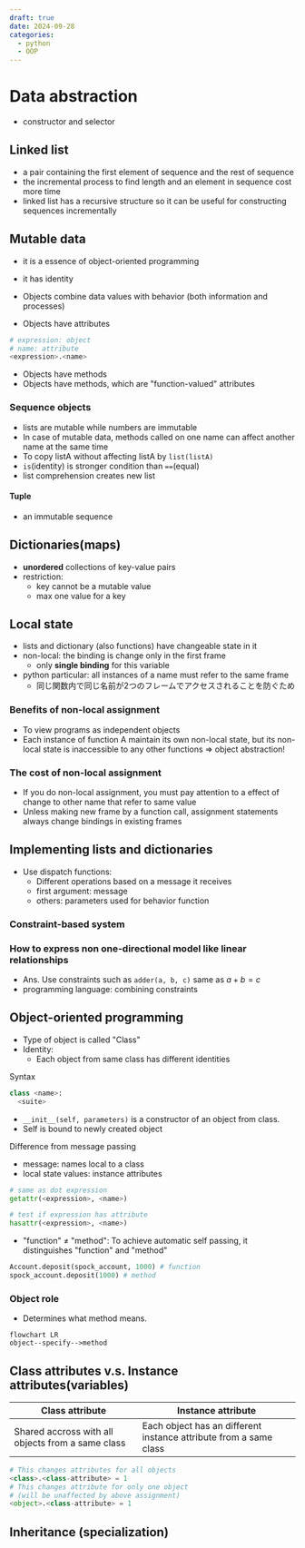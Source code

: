 ```yaml
---
draft: true
date: 2024-09-28
categories:
  - python
  - OOP
---
```


# Data abstraction

- constructor and selector

## Linked list

- a pair containing the first element of sequence and the rest of sequence
- the incremental process to find length and an element in sequence cost more time
- linked list has a recursive structure so it can be useful for constructing sequences incrementally

## Mutable data

- it is a essence of object-oriented programming
- it has identity
- Objects combine data values with behavior (both information and processes)

- Objects have attributes

```py
# expression: object
# name: attribute
<expression>.<name>
```

- Objects have methods
- Objects have methods, which are "function-valued" attributes

### Sequence objects

- lists are mutable while numbers are immutable
- In case of mutable data, methods called on one name can affect another name at the same time
- To copy listA without affecting listA by `list(listA)`
- `is`(identity) is stronger condition than `==`(equal)
- list comprehension creates new list

#### Tuple

- an immutable sequence

## Dictionaries(maps)

- **unordered** collections of key-value pairs
- restriction:
  - key cannot be a mutable value
  - max one value for a key

## Local state

- lists and dictionary (also functions) have changeable state in it
- non-local: the binding is change only in the first frame
  - only **single binding** for this variable
- python particular: all instances of a name must refer to the same frame
  - 同じ関数内で同じ名前が2つのフレームでアクセスされることを防ぐため

### Benefits of non-local assignment

- To view programs as independent objects
- Each instance of function A maintain its own non-local state, but its non-local state is inaccessible to any other functions => object abstraction!

### The cost of non-local assignment

- If you do non-local assignment, you must pay attention to a effect of change to other name that refer to same value
- Unless making new frame by a function call, assignment statements always change bindings in existing frames

## Implementing lists and dictionaries

- Use dispatch functions:
  - Different operations based on a message it receives
  - first argument: message
  - others: parameters used for behavior function

### Constraint-based system

### How to express non one-directional model like linear relationships

- Ans. Use constraints such as `adder(a, b, c)`
same as $a + b = c$
- programming language: combining constraints

## Object-oriented programming

- Type of object is called "Class"
- Identity:
  - Each object from same class has different identities

Syntax

```py
class <name>:
  <suite>
```

- `__init__(self, parameters)` is a constructor of an object from class.
- Self is bound to newly created object

Difference from message passing

- message: names local to a class
- local state values: instance attributes

```py
# same as dot expression
getattr(<expression>, <name>)
```

```py
# test if expression has attribute
hasattr(<expression>, <name>)
```

- "function" ≠ "method": To achieve automatic self passing, it distinguishes "function" and "method"

```py
Account.deposit(spock_account, 1000) # function
spock_account.deposit(1000) # method
```

### Object role

- Determines what method means.

```mermaid
flowchart LR
object--specify-->method
```

## Class attributes v.s. Instance attributes(variables)

| Class attribute                                   | Instance attribute                                                |
|---------------------------------------------------|-------------------------------------------------------------------|
| Shared accross with all objects from a same class | Each object has an different instance attribute from a same class |

```py
# This changes attributes for all objects
<class>.<class-attribute> = 1
# This changes attribute for only one object
# (will be unaffected by above assignment)
<object>.<class-attribute> = 1
```

## Inheritance (specialization)
